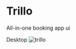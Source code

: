 # Trillo
All-in-one booking app ui

Desktop
![trillo](https://user-images.githubusercontent.com/26345498/108362701-210f8400-7205-11eb-978e-7311a57a78a2.png)
